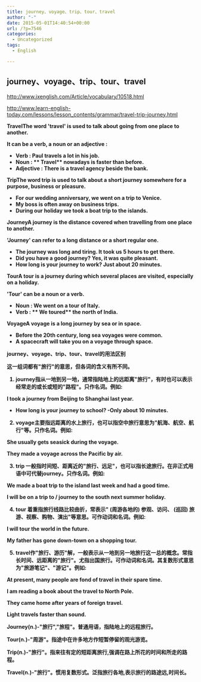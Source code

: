 ```yaml
---
title: journey、voyage、trip、tour、travel
author: "-"
date: 2015-05-01T14:40:54+00:00
url: /?p=7546
categories:
  - Uncategorized
tags:
  - English

---
```

## journey、voyage、trip、tour、travel
http://www.jxenglish.com/Article/vocabulary/10518.html

http://www.learn-english-today.com/lessons/lesson_contents/grammar/travel-trip-journey.html


<strong class="ind-10">TravelThe word 'travel' is used to talk about going from one place to another.
  
It can be a verb, a noun or an adjective :

  * **Verb** :        Paul **travels** a lot in his job.
  * **Noun** : **      Travel** nowadays is faster than before.
  * **Adjective** : There is a **travel** agency beside the bank.

<strong class="ind-10">TripThe word **trip** is used to talk about a short journey somewhere for a purpose, business or pleasure.

  * For our wedding anniversary, we went on a **trip** to Venice.
  * My boss is often away on business **trips**.
  * During our holiday we took a boat **trip** to the islands.

<strong class="ind-10">JourneyA **journey** is the distance covered when travelling from one place to another.
  
'Journey' can refer to a long distance or a short regular one.

  * The **journey** was long and tiring. It took us 5 hours to get there.
  * Did you have a good **journey**? Yes, it was quite pleasant.
  * How long is you**r journey** to work? Just about 20 minutes.

<strong class="ind-10">TourA **tour** is a journey during which several places are visited, especially on a holiday.
  
'Tour' can be a noun or a verb.

  * **Noun** : We went on **a tour** of Italy.
  * **Verb** : ** We toured** the north of India.

<strong class="ind-10">VoyageA **voyage** is a long journey by sea or in space.

  * Before the 20th century, long **sea voyages** were common.
  * A spacecraft will take you on a **voyage through space**.



journey、voyage、trip、tour、travel的用法区别

这一组词都有"旅行"的意思，但各词的含义有所不同。
  
1. journey指从一地到另一地，通常指陆地上的远距离"旅行"，有时也可以表示经常走的或长或短的"路程"。只作名词。例如: 
  
I took a journey from Beijing to Shanghai last year.
  
- How long is your journey to school?      -Only about 10 minutes.

2. voyage主要指远距离的水上旅行，也可以指空中旅行意思为"航海、航空、航行"等。只作名词。例如: 
  
She usually gets seasick during the voyage.
  
They made a voyage across the Pacific by air.

3. trip 一般指时间短、距离近的"旅行、远足"，也可以指长途旅行。在非正式用语中可代替journey。只作名词。例如: 
  
We made a boat trip to the island last week and had a good time.
  
I will be on a trip to / journey to the south next summer holiday.

4. tour 着重指旅行线路比较曲折，常表示" (周游各地的) 参观、访问、 (巡回) 旅游、视察、购物、演出"等意思。可作动词和名词。例如: 
  
I will tour the world in the future.
  
My father has gone down-town on a shopping tour.

5. travel作"旅行、游历"解，一般表示从一地到另一地旅行这一总的概念。常指长时间、远距离的"旅行"。尤指出国旅行。可作动词和名词。其复数形式意思为"旅游笔记"、"游记"。例如: 
  
At present, many people are fond of travel in their spare time.
  
I am reading a book about the travel to North Pole.
  
They came home after years of foreign travel.
  
Light travels faster than sound.

Journey(n.)-"旅行","旅程"。普通用语，指陆地上的远程旅行。
  
Tour(n.)-"周游"。指途中在许多地方作短暂停留的观光游览。
  
Trip(n.)-"旅行"。指来往有定的短距离旅行,强调在路上所花的时间和所走的路程。
  
Travel(n.)-"旅行"。惯用复数形式。泛指旅行各地,表示旅行的路途远,时间长。